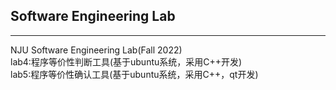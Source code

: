 ## Software Engineering Lab
---------------------------
NJU Software Engineering Lab(Fall 2022)  
lab4:程序等价性判断工具(基于ubuntu系统，采用C++开发)  
lab5:程序等价性确认工具(基于ubuntu系统，采用C++，qt开发)  

